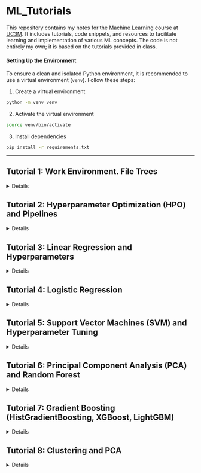 # ML_Tutorials

This repository contains my notes for the [Machine Learning](https://aplicaciones.uc3m.es/cpa/generaFicha?est=218&anio=2024&plan=489&asig=15757&idioma=2) course at [UC3M](https://www.uc3m.es/home). It includes tutorials, code snippets, and resources to facilitate learning and implementation of various ML concepts. The code is not entirely my own; it is based on the tutorials provided in class.

#### Setting Up the Environment
To ensure a clean and isolated Python environment, it is recommended to use a virtual environment (`venv`). Follow these steps:
1. Create a virtual environment
```bash
python -m venv venv
```
2. Activate the virtual environment
```bash
source venv/bin/activate
```
3. Install dependencies
```bash
pip install -r requirements.txt
```

---

## Tutorial 1: Work Environment. File Trees
<details>

    - Introduction to file trees and project organization
    - Understanding directory structures
    - Best practices for organizing machine learning projects
</details>

## Tutorial 2: Hyperparameter Optimization (HPO) and Pipelines
<details>

    - Introduction to Hyperparameter Optimization (HPO)
    - Building ML pipelines
    - Automating model tuning with pipelines
</details>

## Tutorial 3: Linear Regression and Hyperparameters
<details>

    - Fundamentals of linear regression
    - Tuning hyperparameters for regression models
    - Best practices for training and evaluation
</details>

## Tutorial 4: Logistic Regression
<details>

    - Introduction to logistic regression
    - Model training and evaluation
    - Handling imbalanced data in classification tasks
</details>

## Tutorial 5: Support Vector Machines (SVM) and Hyperparameter Tuning
<details>

    - Introduction to Support Vector Machines (SVM) as classifiers and regressors
    - Linear SVM: Theory, implementation, and decision boundaries
    - Kernel SVM: Understanding radial basis function (RBF) and its impact
    - Hyperparameter tuning with GridSearchCV and RandomizedSearchCV
    - Optimization techniques: Bayesian Optimization with Optuna
    - Practical applications and visualization of decision boundaries
</details>


## Tutorial 6: Principal Component Analysis (PCA) and Random Forest
<details>

    - Introduction to Principal Component Analysis (PCA)
    - Feature reduction and visualization
    - Random Forest: Theory and implementation
    - Hyperparameter tuning in Random Forest models
</details>

## Tutorial 7: Gradient Boosting (HistGradientBoosting, XGBoost, LightGBM)
<details>

    - Introduction to Gradient Boosting Trees and their core concepts
    - Implementation using `HistGradientBoostingClassifier` from sklearn
    - Handling categorical features and missing values
    - Model evaluation and hyperparameter tuning with RandomizedSearchCV
    - Feature importance via permutation method
    - Using XGBoost: setup, training, and evaluation
    - Using LightGBM: performance comparison and hyperparameter tuning
</details>

## Tutorial 8: Clustering and PCA
<details>

    - KMeans clustering: theory and implementation with sklearn
    - Selecting the number of clusters: Elbow method and Silhouette score
    - Hierarchical clustering: linkage methods and dendrograms
    - DBSCAN: density-based clustering and parameter tuning
    - Principal Component Analysis (PCA) for visualization and preprocessing
    - Clustering analysis using PCA-reduced data
    - Gaussian Mixture Models (GMM) and Expectation-Maximization (EM)
</details>
